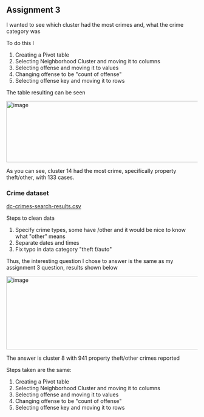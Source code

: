 ## Assignment 3

I wanted to see which cluster had the most crimes and, what the crime category was

To do this I

 1. Creating a Pivot table
 2. Selecting Neighborhood Cluster and moving it to columns
 3. Selecting offense and moving it to values
 4. Changing offense to be "count of offense"
 5. Selecting offense key and moving it to rows

The table resulting can be seen

<img width="516" height="161" alt="image" src="https://github.com/user-attachments/assets/91e8ee7c-47ab-4788-a3b8-bdfb85ac254e" />

As you can see, cluster 14 had the most crime, specifically property theft/other, with 133 cases.

### Crime dataset

[dc-crimes-search-results.csv](https://github.com/user-attachments/files/22649875/dc-crimes-search-results.csv)

Steps to clean data
1. Specify crime types, some have /other and it would be nice to know what "other" means
2. Separate dates and times
3. Fix typo in data category "theft f/auto"

Thus, the interesting question I chose to answer is the same as my assignment 3 question, results shown below
																																													
<img width="2806" height="193" alt="image" src="https://github.com/user-attachments/assets/90bd5f55-759a-469b-bbde-fabe9b68679c" />

The answer is cluster 8 with 941 property theft/other crimes reported

Steps taken are the same:
 1. Creating a Pivot table
 2. Selecting Neighborhood Cluster and moving it to columns
 3. Selecting offense and moving it to values
 4. Changing offense to be "count of offense"
 5. Selecting offense key and moving it to rows
